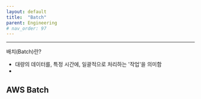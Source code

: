 ```yaml
---
layout: default
title:  "Batch"
parent: Engineering
# nav_order: 97
---
```


***

배치(Batch)란?

- 대량의 데이터를, 특정 시간에, 일괄적으로 처리하는 '작업'을 의미함
- 


AWS Batch
- 
